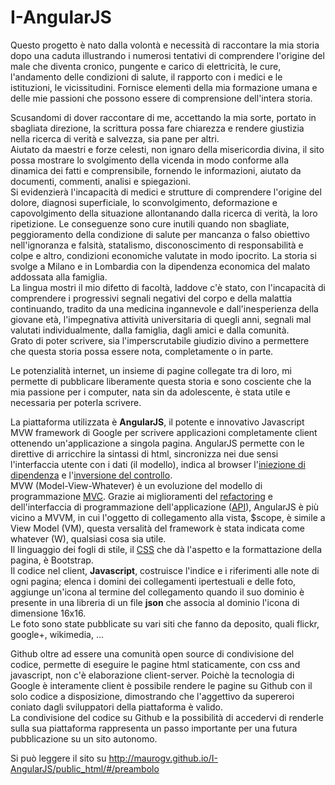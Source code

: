 ﻿I-AngularJS
================

Questo progetto è nato dalla volontà e necessità di raccontare la mia storia dopo una caduta illustrando i numerosi tentativi di comprendere l'origine del male che diventa cronico, pungente e carico di elettricità, le cure, l'andamento delle condizioni di salute, il rapporto con i medici e le istituzioni, le vicissitudini. Fornisce elementi della mia formazione umana e delle mie passioni che possono essere di comprensione dell'intera storia.

Scusandomi di dover raccontare di me, accettando la mia sorte, portato in sbagliata direzione, la scrittura possa fare chiarezza e rendere giustizia nella ricerca di verità e salvezza, sia pane per altri.  
Aiutato da maestri e forze celesti, non ignaro della misericordia divina, il sito possa mostrare lo svolgimento della vicenda in modo conforme alla dinamica dei fatti e comprensibile, fornendo le informazioni, aiutato da documenti, commenti, analisi e spiegazioni.  
Si evidenzierà l'incapacità di medici e strutture di comprendere l'origine del dolore, diagnosi superficiale, lo sconvolgimento, deformazione e capovolgimento della situazione allontanando dalla ricerca di verità, la loro ripetizione. Le conseguenze sono cure inutili quando non sbagliate, peggioramento della condizione di salute per mancanza o falso obiettivo nell'ignoranza e falsità, statalismo, disconoscimento di responsabilità e colpe e altro, condizioni economiche valutate in modo ipocrito. La storia si svolge a Milano e in Lombardia con la dipendenza economica del malato addossata alla famiglia.  
La lingua mostri il mio difetto di facoltà, laddove c'è stato, con l'incapacità di comprendere i progressivi segnali negativi del corpo e della malattia continuando, tradito da una medicina ingannevole e dall'inesperienza della giovane età, l'impegnativa attività universitaria di quegli anni, segnali mal valutati individualmente, dalla famiglia, dagli amici e dalla comunità.  
Grato di poter scrivere, sia l'imperscrutabile giudizio divino a permettere che questa storia possa essere nota, completamente o in parte.

Le potenzialità internet, un insieme di pagine collegate tra di loro, mi permette di pubblicare liberamente questa storia e sono cosciente che la mia passione per i computer, nata sin da adolescente, è stata utile e necessaria per poterla scrivere. 
  
La piattaforma utilizzata è **AngularJS**, il potente e innovativo Javascript MVW framework di Google per scrivere applicazioni completamente client ottenendo un'applicazione a singola pagina. AngularJS permette con le direttive di arricchire la sintassi di html, sincronizza nei due sensi l'interfaccia utente con i dati (il modello), indica al browser l'[iniezione di dipendenza](http://it.wikipedia.org/wiki/Dependency_injection) e l'[inversione del controllo](http://it.wikipedia.org/wiki/Inversion_of_Control).  
MVW (Model-View-Whatever) è un evoluzione del modello di programmazione [MVC](http://en.wikipedia.org/wiki/Model%E2%80%93view%E2%80%93controller). Grazie ai miglioramenti del [refactoring](http://it.wikipedia.org/wiki/Refactoring) e dell'interfaccia di programmazione dell'applicazione ([API](http://it.wikipedia.org/wiki/Application_programming_interface)), AngularJS è più vicino a MVVM, in cui l'oggetto di collegamento alla vista, $scope, è simile a View Model (VM), questa versalità del framework è stata indicata come whatever (W), qualsiasi cosa sia utile.  
Il linguaggio dei fogli di stile, il [CSS](http://it.wikipedia.org/wiki/CSS) che dà l'aspetto e la formattazione della pagina, è Bootstrap.  
Il codice nel client, **Javascript**, costruisce l'indice e i riferimenti alle note di ogni pagina; elenca i domini dei collegamenti ipertestuali e delle foto, aggiunge un'icona al termine del collegamento quando il suo dominio è presente in una libreria di un file **json** che associa al dominio l'icona di dimensione 16x16.   
Le foto sono state pubblicate su vari siti che fanno da deposito, quali flickr, google+, wikimedia, ...

Github oltre ad essere una comunità open source di condivisione del codice, permette di eseguire le pagine html staticamente, con css and javascript, non c'è elaborazione client-server. Poichè la tecnologia di Google è interamente client è possibile rendere le pagine su Github con il solo codice a disposizione, dimostrando che l'aggettivo da supereroi coniato dagli sviluppatori della piattaforma è valido.  
La condivisione del codice su Github e la possibilità di accedervi di renderle sulla sua piattaforma rappresenta un passo importante per una futura pubblicazione su un sito autonomo.

Si può leggere il sito su http://maurogv.github.io/I-AngularJS/public_html/#/preambolo
